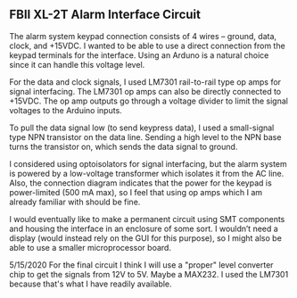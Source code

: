 ## FBII XL-2T Alarm Interface Circuit

The alarm system keypad connection consists of 4 wires – ground, data, clock, and +15VDC.  I wanted to be able to use a direct connection from the keypad terminals for the interface.  Using an Arduno is a natural choice since it can handle this voltage level.

For the data and clock signals, I used LM7301 rail-to-rail type op amps for signal interfacing.  The LM7301 op amps can also be directly connected to +15VDC.  The op amp outputs go through a voltage divider to limit the signal voltages to the Arduino inputs.

To pull the data signal low (to send keypress data), I used a small-signal type NPN transistor on the data line.  Sending a high level to the NPN base turns the transistor on, which sends the data signal to ground.

I considered using optoisolators for signal interfacing, but the alarm system is powered by a low-voltage transformer which isolates it from the AC line.  Also, the connection diagram indicates that the power for the keypad is power-limited (500 mA max), so I feel that using op amps which I am already familiar with should be fine.

I would eventually like to make a permanent circuit using SMT components and housing the interface in an enclosure of some sort.  I wouldn’t need a display (would instead rely on the GUI for this purpose), so I might also be able to use a smaller microprocessor board.

5/15/2020
For the final circuit I think I will use a "proper" level converter chip to get the signals from 12V to 5V.  Maybe a MAX232.  I used the LM7301 because that's what I have readily available.
